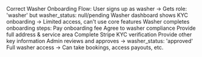 Correct Washer Onboarding Flow:
User signs up as washer → Gets role: 'washer' but washer_status: null/pending
Washer dashboard shows KYC onboarding → Limited access, can't use core features
Washer completes onboarding steps:
Pay onboarding fee
Agree to washer compliance
Provide full address & service area
Complete Stripe KYC verification
Provide other key information
Admin reviews and approves → washer_status: 'approved'
Full washer access → Can take bookings, access payouts, etc.